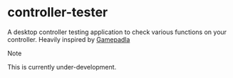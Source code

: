 ﻿# controller-tester

A desktop controller testing application to check various functions on your controller.
Heavily inspired by [Gamepadla](https://github.com/cakama3a/Gamepadla)

> [!NOTE]
> This is currently under-development.
